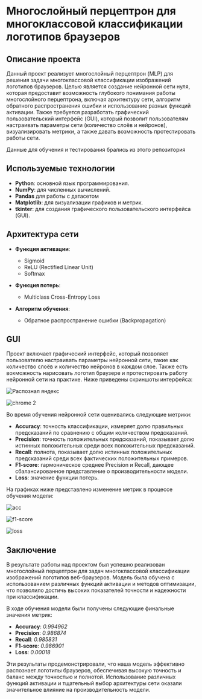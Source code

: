 # Многослойный перцептрон для многоклассовой классификации логотипов браузеров

## Описание проекта
Данный проект реализует многослойный перцептрон (MLP) для решения задачи многоклассовой классификации изображений логотипов браузеров. Целью является создание нейронной сети нуля, которая предоставит возможность глубокого понимания работы многослойного перцептрона, включая архитектуру сети, алгоритм обратного распространения ошибки и использование разных функций активации. Также требуется разработать графический пользовательский интерфейс (GUI), который позволит пользователям настраивать параметры сети (количество слоёв и нейронов), визуализировать метрики, а также давать возможность протестировать работы сети.

Данные для обучения и тестирования брались из этого репозитория

## Используемые технологии
- **Python**: основной язык программирования.
- **NumPy**: для численных вычислений.
- **Pandas** для работы с датасетом
- **Matplotlib**: для визуализации графиков и метрик.
- **tkinter**: для создания графического пользовательского интерфейса (GUI).

## Архитектура сети
- **Функция активации**:
  - Sigmoid
  - ReLU (Rectified Linear Unit)
  - Softmax

- **Функция потерь**:
  - Multiclass Cross-Entropy Loss

- **Алгоритм обучения**:
  - Обратное распространение ошибки (Backpropagation)

## GUI
Проект включает графический интерфейс, который позволяет пользователю настраивать параметры нейронной сети, такие как количество слоёв и количество нейронов в каждом слое. Также есть вохможность нарисовать логотип браузере и протестировать работу нейронной сети на практике. Ниже приведены скриншоты интерфейса:

![Распознал яндекс](https://github.com/user-attachments/assets/65d63da9-96c6-4174-9d7d-53d91a3c1d0a)

![chrome 2](https://github.com/user-attachments/assets/6df164d3-cc86-48f3-bdac-26214323b836)

Во время обучения нейронной сети оценивались следующие метрики:
- **Accuracy**: точность классификации, измеряет долю правильных предсказаний по сравнению с общим количеством предсказаний.
- **Precision**: точность положительных предсказаний, показывает долю истинных положительных среди всех положительных предсказаний.
- **Recall**: полнота, показывает долю истинных положительных предсказаний среди всех фактических положительных примеров.
- **F1-score**: гармоническое среднее Precision и Recall, дающее сбалансированное представление о производительности модели.
- **Loss**: значение функции потерь.

На графиках ниже представлено изменение метрик в процессе обучения модели:

![acc](https://github.com/user-attachments/assets/2ceb0755-55f1-454d-8836-24b3f592ac3e)

![f1-score](https://github.com/user-attachments/assets/a6954792-0f87-4cde-bb38-2986d3174924)

![loss](https://github.com/user-attachments/assets/e9a776a7-e542-4d8c-aac3-5898506ff6c5)

## Заключение

В результате работы над проектом был успешно реализован многослойный перцептрон для задач многоклассовой классификации изображений логотипов веб-браузеров. Модель была обучена с использованием различных функций активации и методов оптимизации, что позволило достичь высоких показателей точности и надежности при классификации.

В ходе обучения модели были получены следующие финальные значения метрик:

- **Accuracy**: _0.994962_
- **Precision**: _0.986874_
- **Recall**: _0.985831_
- **F1-score**: _0.986901_
- **Loss**: _0.00018_

Эти результаты продемонстрировали, что наша модель эффективно распознает логотипы браузеров, обеспечивая высокую точность и баланс между точностью и полнотой. Использование различных функций активации и тщательный выбор архитектуры сети оказали значительное влияние на производительность модели.
